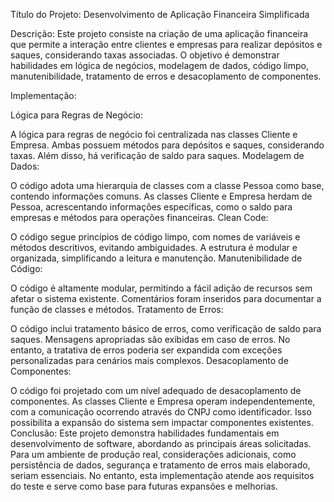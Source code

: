 Título do Projeto: Desenvolvimento de Aplicação Financeira Simplificada

Descrição:
Este projeto consiste na criação de uma aplicação financeira que permite a interação entre clientes e empresas para realizar depósitos e saques, considerando taxas associadas. O objetivo é demonstrar habilidades em lógica de negócios, modelagem de dados, código limpo, manutenibilidade, tratamento de erros e desacoplamento de componentes.

Implementação:

Lógica para Regras de Negócio:

A lógica para regras de negócio foi centralizada nas classes Cliente e Empresa. Ambas possuem métodos para depósitos e saques, considerando taxas. Além disso, há verificação de saldo para saques.
Modelagem de Dados:

O código adota uma hierarquia de classes com a classe Pessoa como base, contendo informações comuns. As classes Cliente e Empresa herdam de Pessoa, acrescentando informações específicas, como o saldo para empresas e métodos para operações financeiras.
Clean Code:

O código segue princípios de código limpo, com nomes de variáveis e métodos descritivos, evitando ambiguidades. A estrutura é modular e organizada, simplificando a leitura e manutenção.
Manutenibilidade de Código:

O código é altamente modular, permitindo a fácil adição de recursos sem afetar o sistema existente. Comentários foram inseridos para documentar a função de classes e métodos.
Tratamento de Erros:

O código inclui tratamento básico de erros, como verificação de saldo para saques. Mensagens apropriadas são exibidas em caso de erros. No entanto, a tratativa de erros poderia ser expandida com exceções personalizadas para cenários mais complexos.
Desacoplamento de Componentes:

O código foi projetado com um nível adequado de desacoplamento de componentes. As classes Cliente e Empresa operam independentemente, com a comunicação ocorrendo através do CNPJ como identificador. Isso possibilita a expansão do sistema sem impactar componentes existentes.
Conclusão:
Este projeto demonstra habilidades fundamentais em desenvolvimento de software, abordando as principais áreas solicitadas. Para um ambiente de produção real, considerações adicionais, como persistência de dados, segurança e tratamento de erros mais elaborado, seriam essenciais. No entanto, esta implementação atende aos requisitos do teste e serve como base para futuras expansões e melhorias.

